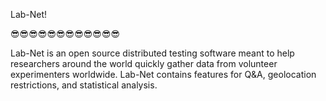Lab-Net!

😎😎😎😎😎😎😎😎😎😎😎😎

Lab-Net is an open source distributed testing software meant to help researchers around the world quickly gather data from volunteer experimenters worldwide. Lab-Net contains features for Q&A, geolocation restrictions, and statistical analysis.
